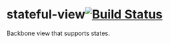 # stateful-view[![Build Status](https://secure.travis-ci.org/simonfan/stateful-view.png?branch=master)](http://travis-ci.org/simonfan/stateful-view)

Backbone view that supports states.

